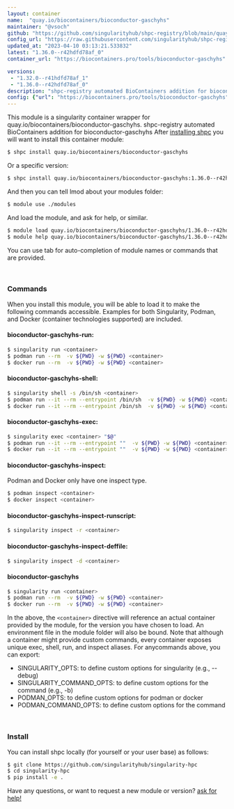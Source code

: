 ```yaml
---
layout: container
name:  "quay.io/biocontainers/bioconductor-gaschyhs"
maintainer: "@vsoch"
github: "https://github.com/singularityhub/shpc-registry/blob/main/quay.io/biocontainers/bioconductor-gaschyhs/container.yaml"
config_url: "https://raw.githubusercontent.com/singularityhub/shpc-registry/main/quay.io/biocontainers/bioconductor-gaschyhs/container.yaml"
updated_at: "2023-04-10 03:13:21.533832"
latest: "1.36.0--r42hdfd78af_0"
container_url: "https://biocontainers.pro/tools/bioconductor-gaschyhs"

versions:
 - "1.32.0--r41hdfd78af_1"
 - "1.36.0--r42hdfd78af_0"
description: "shpc-registry automated BioContainers addition for bioconductor-gaschyhs"
config: {"url": "https://biocontainers.pro/tools/bioconductor-gaschyhs", "maintainer": "@vsoch", "description": "shpc-registry automated BioContainers addition for bioconductor-gaschyhs", "latest": {"1.36.0--r42hdfd78af_0": "sha256:dd12495a239fdae3e8092e0c66cdc94c2f977b58f95878061f5ef745d37d9566"}, "tags": {"1.32.0--r41hdfd78af_1": "sha256:802c68c746eaebda337ba0daad1ff75a09287391c5a13d7ec4027e18bfd69afc", "1.36.0--r42hdfd78af_0": "sha256:dd12495a239fdae3e8092e0c66cdc94c2f977b58f95878061f5ef745d37d9566"}, "docker": "quay.io/biocontainers/bioconductor-gaschyhs"}
---
```


This module is a singularity container wrapper for quay.io/biocontainers/bioconductor-gaschyhs.
shpc-registry automated BioContainers addition for bioconductor-gaschyhs
After [installing shpc](#install) you will want to install this container module:


```bash
$ shpc install quay.io/biocontainers/bioconductor-gaschyhs
```

Or a specific version:

```bash
$ shpc install quay.io/biocontainers/bioconductor-gaschyhs:1.36.0--r42hdfd78af_0
```

And then you can tell lmod about your modules folder:

```bash
$ module use ./modules
```

And load the module, and ask for help, or similar.

```bash
$ module load quay.io/biocontainers/bioconductor-gaschyhs/1.36.0--r42hdfd78af_0
$ module help quay.io/biocontainers/bioconductor-gaschyhs/1.36.0--r42hdfd78af_0
```

You can use tab for auto-completion of module names or commands that are provided.

<br>

### Commands

When you install this module, you will be able to load it to make the following commands accessible.
Examples for both Singularity, Podman, and Docker (container technologies supported) are included.

#### bioconductor-gaschyhs-run:

```bash
$ singularity run <container>
$ podman run --rm  -v ${PWD} -w ${PWD} <container>
$ docker run --rm  -v ${PWD} -w ${PWD} <container>
```

#### bioconductor-gaschyhs-shell:

```bash
$ singularity shell -s /bin/sh <container>
$ podman run --it --rm --entrypoint /bin/sh  -v ${PWD} -w ${PWD} <container>
$ docker run --it --rm --entrypoint /bin/sh  -v ${PWD} -w ${PWD} <container>
```

#### bioconductor-gaschyhs-exec:

```bash
$ singularity exec <container> "$@"
$ podman run --it --rm --entrypoint ""  -v ${PWD} -w ${PWD} <container> "$@"
$ docker run --it --rm --entrypoint ""  -v ${PWD} -w ${PWD} <container> "$@"
```

#### bioconductor-gaschyhs-inspect:

Podman and Docker only have one inspect type.

```bash
$ podman inspect <container>
$ docker inspect <container>
```

#### bioconductor-gaschyhs-inspect-runscript:

```bash
$ singularity inspect -r <container>
```

#### bioconductor-gaschyhs-inspect-deffile:

```bash
$ singularity inspect -d <container>
```



#### bioconductor-gaschyhs

```bash
$ singularity run <container>
$ podman run --rm  -v ${PWD} -w ${PWD} <container>
$ docker run --rm  -v ${PWD} -w ${PWD} <container>
```


In the above, the `<container>` directive will reference an actual container provided
by the module, for the version you have chosen to load. An environment file in the
module folder will also be bound. Note that although a container
might provide custom commands, every container exposes unique exec, shell, run, and
inspect aliases. For anycommands above, you can export:

 - SINGULARITY_OPTS: to define custom options for singularity (e.g., --debug)
 - SINGULARITY_COMMAND_OPTS: to define custom options for the command (e.g., -b)
 - PODMAN_OPTS: to define custom options for podman or docker
 - PODMAN_COMMAND_OPTS: to define custom options for the command

<br>

### Install

You can install shpc locally (for yourself or your user base) as follows:

```bash
$ git clone https://github.com/singularityhub/singularity-hpc
$ cd singularity-hpc
$ pip install -e .
```

Have any questions, or want to request a new module or version? [ask for help!](https://github.com/singularityhub/singularity-hpc/issues)